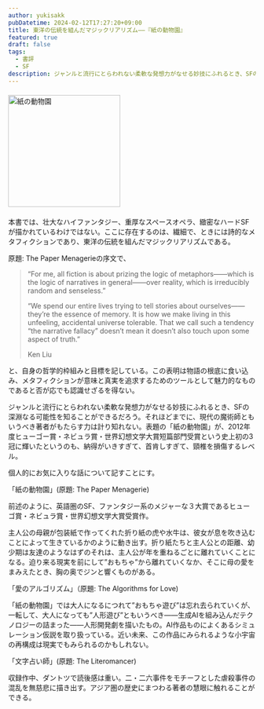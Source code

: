 ```yaml
---
author: yukisakk
pubDatetime: 2024-02-12T17:27:20+09:00
title: 東洋の伝統を組んだマジックリアリズム——『紙の動物園』
featured: true
draft: false
tags:
  - 書評
  - SF
description: ジャンルと流行にとらわれない柔軟な発想力がなせる妙技にふれるとき、SFの深淵なる可能性を知ることができるだろう。
---
```


<div style="margin: 20px 0">
<a href="https://www.amazon.co.jp/dp/4150121214/ref=nosim?tag=revbooks084-22" class="inline-block" style="margin: 0; padding: 0; border-width: 0;">     
<img src="https://images-na.ssl-images-amazon.com/images/P/4150121214.09.LZZZZZZZ.jpg" alt="紙の動物園" style="width: 228px; height: auto; border-radius: 0; margin: 0; padding: 0;"> 
</a>
</div>

本書では、壮大なハイファンタジー、重厚なスペースオペラ、緻密なハードSFが描かれているわけではない。ここに存在するのは、繊細で、ときには詩的なメタフィクションであり、東洋の伝統を組んだマジックリアリズムである。

原題: The Paper Menagerieの序文で、

> “For me, all fiction is about prizing the logic of metaphors——which is the logic of narratives in general——over reality, which is irreducibly random and senseless.”
>
> “We spend our entire lives trying to tell stories about ourselves——they’re the essence of memory. It is how we make living in this unfeeling, accidental universe tolerable. That we call such a tendency “the narrative fallacy” doesn’t mean it doesn’t also touch upon some aspect of truth.”
>
> Ken Liu

と、自身の哲学的枠組みと目標を記している。この表明は物語の根底に食い込み、メタフィクションが意味と真実を追求するためのツールとして魅力的なものであると否が応でも認識せざるを得ない。

ジャンルと流行にとらわれない柔軟な発想力がなせる妙技にふれるとき、SFの深淵なる可能性を知ることができるだろう。それほどまでに、現代の魔術師ともいうべき著者がもたらす力は計り知れない。表題の「紙の動物園」が、2012年度ヒューゴー賞・ネビュラ賞・世界幻想文学大賞短篇部門受賞という史上初の3冠に輝いたというのも、納得がいきすぎて、首肯しすぎて、頸椎を損傷するレベル。

個人的にお気に入りな話について記すことにす。

「紙の動物園」(原題: The Paper Menagerie)

前述のように、英語圏のSF、ファンタジー系のメジャーな３大賞であるヒューゴ賞・ネビュラ賞・世界幻想文学大賞受賞作。

主人公の母親が包装紙で作ってくれた折り紙の虎や水牛は、彼女が息を吹き込むことによって生きているかのように動き出す。折り紙たちと主人公との距離、幼少期は友達のようなはずのそれは、主人公が年を重ねるごとに離れていくことになる。迫り来る現実を前にして”おもちゃ”から離れていくなか、そこに母の愛をまみえたとき、胸の奥でジンと響くものがある。

「愛のアルゴリズム」（原題: The Algorithms for Love) 

「紙の動物園」では大人になるにつれて”おもちゃ遊び”は忘れ去られていくが、一転して、大人になっても”人形遊び”ともいうべき——生成AIを組み込んだテクノロジーの詰まった——人形開発劇を描いたもの。AI作品ものによくあるシミュレーション仮説を取り扱っている。近い未来、この作品にみられるような小宇宙の再構成は現実でもみられるのかもしれない。

「文字占い師」(原題: The Literomancer)

収録作中、ダントツで読後感は重い。二・二六事件をモチーフとした虐殺事件の混乱を無慈悲に描き出す。アジア圏の歴史にまつわる著者の慧眼に触れることができる。
